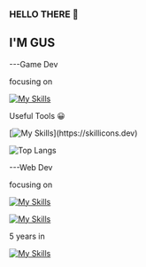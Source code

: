 ### HELLO THERE 👋

## I'M GUS

---Game Dev

focusing on

[![My Skills](https://skillicons.dev/icons?i=cpp,cs,unreal,unity)](https://skillicons.dev)

Useful Tools 😀

[![My Skills](https://skillicons.dev/icons?i=godot,vim,visualstudio,)](https://skillicons.dev)

![Top Langs](https://github-readme-stats.vercel.app/api/top-langs/?username=GusT177&layout=compact)


---Web Dev

focusing on

[![My Skills](https://skillicons.dev/icons?i=rails,go)](https://skillicons.dev)

[![My Skills](https://skillicons.dev/icons?i=react,js,php,tailwind,sass)](https://skillicons.dev)


5 years in

[![My Skills](https://skillicons.dev/icons?i=discord)](https://skillicons.dev)
